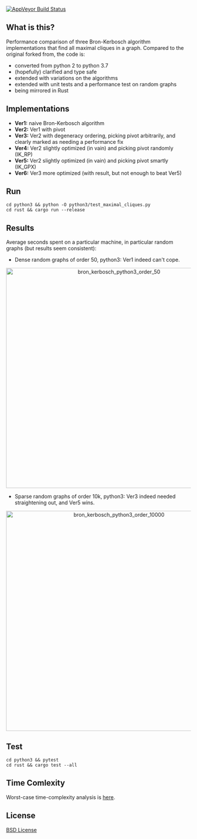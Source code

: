 [![AppVeyor Build Status](https://ci.appveyor.com/api/projects/status/github/ssomers/bron-kerbosch?svg=true&branch=master)](https://ci.appveyor.com/project/ssomers/bron-kerbosch)

## What is this?

Performance comparison of three Bron-Kerbosch algorithm implementations that find all maximal cliques in a graph.
Compared to the original forked from, the code is:
* converted from python 2 to python 3.7
* (hopefully) clarified and type safe
* extended with variations on the algorithms
* extended with unit tests and a performance test on random graphs
* being mirrored in Rust 


## Implementations

* **Ver1:** naive Bron-Kerbosch algorithm
* **Ver2:** Ver1 with pivot
* **Ver3:** Ver2 with degeneracy ordering, picking pivot arbitrarily, and clearly marked as needing a performance fix
* **Ver4:** Ver2 slightly optimized (in vain) and picking pivot randomly (IK\_RP)
* **Ver5:** Ver2 slightly optimized (in vain) and picking pivot smartly (IK\_GPX)
* **Ver6:** Ver3 more optimized (with result, but not enough to beat Ver5)

## Run

    cd python3 && python -O python3/test_maximal_cliques.py
    cd rust && cargo run --release


## Results

Average seconds spent on a particular machine, in particular random graphs (but results seem consistent):

* Dense random graphs of order 50, python3: Ver1 indeed can't cope.
<div><a href="https://plot.ly/~stein.somers/80/?share_key=zYhMcPgBgf2rc9QKziOahb" target="_blank" title="bron_kerbosch_python3_order_50" style="display: block; text-align: center;"><img src="https://plot.ly/~stein.somers/80.png?share_key=zYhMcPgBgf2rc9QKziOahb" alt="bron_kerbosch_python3_order_50" style="max-width: 100%;width: 600px;"  width="600" onerror="this.onerror=null;this.src='https://plot.ly/404.png';" /></a></div>

* Sparse random graphs of order 10k, python3: Ver3 indeed needed straightening out, and Ver5 wins.
<div><a href="https://plot.ly/~stein.somers/82/?share_key=SfJukTitlybNAe6R5LkHp2" target="_blank" title="bron_kerbosch_python3_order_10000" style="display: block; text-align: center;"><img src="https://plot.ly/~stein.somers/82.png?share_key=SfJukTitlybNAe6R5LkHp2" alt="bron_kerbosch_python3_order_10000" style="max-width: 100%;width: 600px;"  width="600" onerror="this.onerror=null;this.src='https://plot.ly/404.png';" /></a></div>


## Test
    
    cd python3 && pytest
    cd rust && cargo test --all


## Time Comlexity

Worst-case time-complexity analysis is [here](http://en.wikipedia.org/wiki/Bron%E2%80%93Kerbosch_algorithm#Worst-case_analysis).

## License

[BSD License](http://opensource.org/licenses/BSD-3-Clause)
